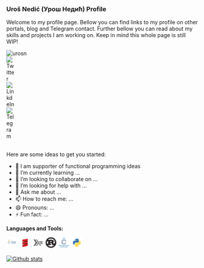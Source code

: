 ### Uroš Nedić (Урош Недић) Profile

Welcome to my profile page. Bellow you can find links to my profile on other portals, blog and Telegram contact. Further bellow you can read about my skills and projects I am working on. Keep in mind this whole page is still WIP!

<div class="row">
  <div class="column">
    <img src="https://komarev.com/ghpvc/?username=urosn&label=Views&color=blue&style=plastic" alt="urosn" /> 
  </div>
  <div class="column">
     <a href="https://twitter.com/urosn">
       <img align="left" alt="Twitter" width="22px" src="https://cdn.jsdelivr.net/npm/simple-icons@v3/icons/twitter.svg" />
     </a>
  </div>
  <div class="column">
    <a href="https://linkedin.com/in/urosn">
      <img align="left" alt="LinkdeIn" width="22px" src="https://cdn.jsdelivr.net/npm/simple-icons@v3/icons/linkedin.svg" />
    </a>
  </div>
  <div class="column">  
     <a href="https://t.me/urosn">
      <img align="left" alt="Telegram" width="22px" src="https://cdn.jsdelivr.net/npm/simple-icons@v3/icons/telegram.svg" />
     </a>
  </div>
</div>




<br/>

<!--
**urosn/urosn** is a ✨ _special_ ✨ repository because its `README.md` (this file) appears on your GitHub profile.
-->

Here are some ideas to get you started:


- 🔭 I am supporter of functional programming ideas
- 🌱 I’m currently learning ...
- 👯 I’m looking to collaborate on ...
- 🤔 I’m looking for help with ...
- 💬 Ask me about ...
- 📫 How to reach me: ...
- 😄 Pronouns: ...
- ⚡ Fun fact: ...


**Languages and Tools:**  

<code><img height="30" src="https://raw.githubusercontent.com/github/explore/80688e429a7d4ef2fca1e82350fe8e3517d3494d/topics/java/java.png"></code>
<code><img height="30" src="https://raw.githubusercontent.com/github/explore/80688e429a7d4ef2fca1e82350fe8e3517d3494d/topics/scala/scala.png"></code>
<code><img height="30" src="https://raw.githubusercontent.com/github/explore/80688e429a7d4ef2fca1e82350fe8e3517d3494d/topics/haskell/haskell.png"></code>
<code><img height="30" src="https://raw.githubusercontent.com/github/explore/80688e429a7d4ef2fca1e82350fe8e3517d3494d/topics/rust/rust.png"></code>
<code><img height="30" src="https://raw.githubusercontent.com/github/explore/80688e429a7d4ef2fca1e82350fe8e3517d3494d/topics/c/c.png"></code>
<code><img height="30" src="https://raw.githubusercontent.com/github/explore/80688e429a7d4ef2fca1e82350fe8e3517d3494d/topics/python/python.png"></code>    

<a href="https://github.com/urosn">
 <img align="center" src="https://github-readme-stats.vercel.app/api?username=urosn&show_icons=true&theme=light&line_height=27" alt="Github stats"/>
</a>
